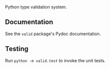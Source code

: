 Python type validation system.

Documentation
-------------
See the `valid` package's Pydoc documentation.

Testing
-------
Run `python -m valid.test` to invoke the unit tests.
